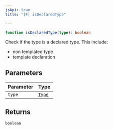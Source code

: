 ```yaml
---
jsApi: true
title: "[F] isDeclaredType"

---
```

```ts
function isDeclaredType(type): boolean
```

Check if the type is a declared type. This include:
- non templated type
- template declaration

## Parameters

| Parameter | Type |
| ------ | ------ |
| `type` | [`Type`](../type-aliases/Type.md) |

## Returns

`boolean`
